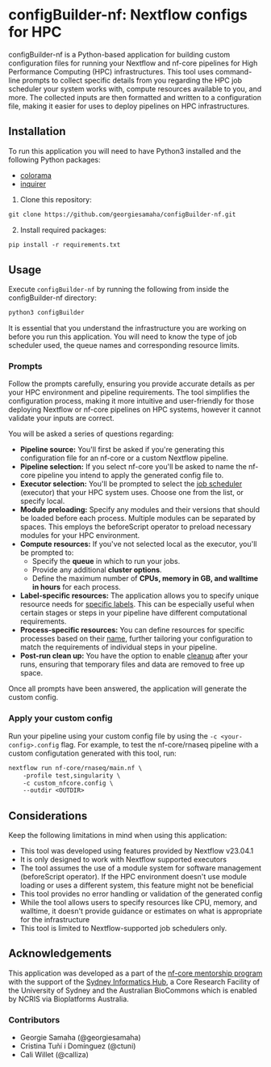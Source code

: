 # configBuilder-nf: Nextflow configs for HPC

configBuilder-nf is a Python-based application for building custom configuration files for running your Nextflow and nf-core pipelines for High Performance Computing (HPC) infrastructures. This tool uses command-line prompts to collect specific details from you regarding the HPC job scheduler your system works with, compute resources available to you, and more. The collected inputs are then formatted and written to a configuration file, making it easier for uses to deploy pipelines on HPC infrastructures.

## Installation 

To run this application you will need to have Python3 installed and the following Python packages: 

* [colorama](https://pypi.org/project/colorama/)
* [inquirer](https://pypi.org/project/inquirer/)

1. Clone this repository:
```default
git clone https://github.com/georgiesamaha/configBuilder-nf.git
```

2. Install required packages: 
```default
pip install -r requirements.txt 
```

## Usage 

Execute `configBuilder-nf` by running the following from inside the configBuilder-nf directory: 

```default
python3 configBuilder
```

It is essential that you understand the infrastructure you are working on before you run this application. You will need to know the type of job scheduler used, the queue names and corresponding resource limits.  

### Prompts 

Follow the prompts carefully, ensuring you provide accurate details as per your HPC environment and pipeline requirements. The tool simplifies the configuration process, making it more intuitive and user-friendly for those deploying Nextflow or nf-core pipelines on HPC systems, however it cannot validate your inputs are correct.

You will be asked a series of questions regarding: 

* **Pipeline source:** You'll first be asked if you're generating this configuration file for an nf-core or a custom Nextflow pipeline. 
* **Pipeline selection:** If you select nf-core you'll be asked to name the nf-core pipeline you intend to apply the generated config file to. 
* **Executor selection:** You'll be prompted to select the [job scheduler](https://www.nextflow.io/docs/latest/executor.html#executors) (executor) that your HPC system uses. Choose one from the list, or specify local.
* **Module preloading:** Specify any modules and their versions that should be loaded before each process. Multiple modules can be separated by spaces. This employs the beforeScript operator to preload necessary modules for your HPC environment.
* **Compute resources:** If you've not selected local as the executor, you'll be prompted to:
    * Specify the **queue** in which to run your jobs.
    * Provide any additional **cluster options**. 
    * Define the maximum number of **CPUs, memory in GB, and walltime in hours** for each process.
* **Label-specific resources:** The application allows you to specify unique resource needs for [specific labels](https://www.nextflow.io/docs/latest/config.html?highlight=withname#process-selectors). This can be especially useful when certain stages or steps in your pipeline have different computational requirements.
* **Process-specific resources:** You can define resources for specific processes based on their [name](https://www.nextflow.io/docs/latest/config.html?highlight=withname#process-selectors), further tailoring your configuration to match the requirements of individual steps in your pipeline.
* **Post-run clean up:** You have the option to enable [cleanup](https://www.nextflow.io/docs/latest/config.html?highlight=cleanup#miscellaneous) after your runs, ensuring that temporary files and data are removed to free up space.

Once all prompts have been answered, the application will generate the custom config. 

### Apply your custom config

Run your pipeline using your custom config file by using the `-c <your-config>.config` flag. For example, to test the nf-core/rnaseq pipeline with a custom configutation generated with this tool, run: 

```default
nextflow run nf-core/rnaseq/main.nf \
    -profile test,singularity \
    -c custom_nfcore.config \
    --outdir <OUTDIR>
```

## Considerations

Keep the following limitations in mind when using this application: 

* This tool was developed using features provided by Nextflow v23.04.1
* It is only designed to work with Nextflow supported executors 
* The tool assumes the use of a module system for software management (beforeScript operator). If the HPC environment doesn't use module loading or uses a different system, this feature might not be beneficial
* This tool provides no error handling or validation of the generated config 
* While the tool allows users to specify resources like CPU, memory, and walltime, it doesn't provide guidance or estimates on what is appropriate for the infrastructure
* This tool is limited to Nextflow-supported job schedulers only. 

## Acknowledgements 

This application was developed as a part of the [nf-core mentorship program](https://nf-co.re/mentorships) with the support of the [Sydney Informatics Hub](https://github.com/Sydney-Informatics-Hub), a Core Research Facility of the University of Sydney and the Australian BioCommons which is enabled by NCRIS via Bioplatforms Australia. 

### Contributors

* Georgie Samaha (@georgiesamaha)
* Cristina Tuñí i Domínguez (@ctuni)
* Cali Willet (@calliza)